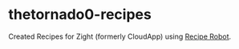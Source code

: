 # thetornado0-recipes

Created Recipes for Zight (formerly CloudApp) using [Recipe Robot](https://github.com/homebysix/recipe-robot).